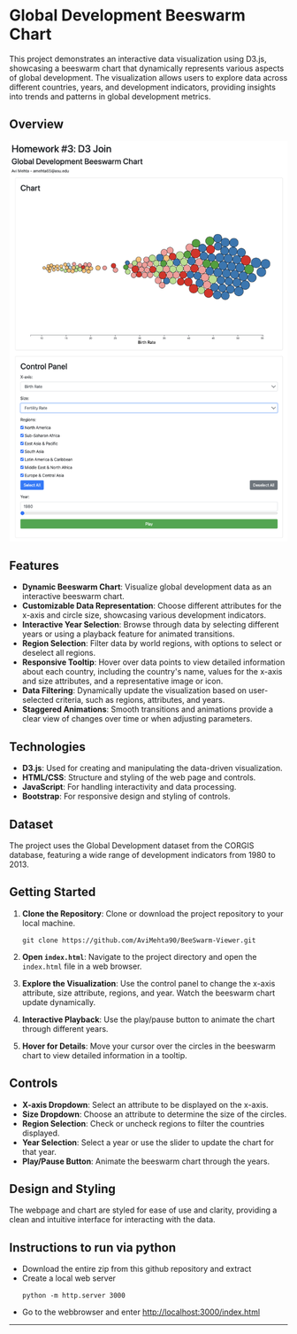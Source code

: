 # Global Development Beeswarm Chart

This project demonstrates an interactive data visualization using D3.js, showcasing a beeswarm chart that dynamically represents various aspects of global development. The visualization allows users to explore data across different countries, years, and development indicators, providing insights into trends and patterns in global development metrics.

## Overview

![Global Development Beeswarm Chart](images/utils/mainview.png)

## Features

- **Dynamic Beeswarm Chart**: Visualize global development data as an interactive beeswarm chart.
- **Customizable Data Representation**: Choose different attributes for the x-axis and circle size, showcasing various development indicators.
- **Interactive Year Selection**: Browse through data by selecting different years or using a playback feature for animated transitions.
- **Region Selection**: Filter data by world regions, with options to select or deselect all regions.
- **Responsive Tooltip**: Hover over data points to view detailed information about each country, including the country's name, values for the x-axis and size attributes, and a representative image or icon.
- **Data Filtering**: Dynamically update the visualization based on user-selected criteria, such as regions, attributes, and years.
- **Staggered Animations**: Smooth transitions and animations provide a clear view of changes over time or when adjusting parameters.

## Technologies

- **D3.js**: Used for creating and manipulating the data-driven visualization.
- **HTML/CSS**: Structure and styling of the web page and controls.
- **JavaScript**: For handling interactivity and data processing.
- **Bootstrap**: For responsive design and styling of controls.

## Dataset

The project uses the Global Development dataset from the CORGIS database, featuring a wide range of development indicators from 1980 to 2013.

## Getting Started

1. **Clone the Repository**: Clone or download the project repository to your local machine.

    ```
    git clone https://github.com/AviMehta90/BeeSwarm-Viewer.git
    ```

2. **Open `index.html`**: Navigate to the project directory and open the `index.html` file in a web browser.

3. **Explore the Visualization**: Use the control panel to change the x-axis attribute, size attribute, regions, and year. Watch the beeswarm chart update dynamically.

4. **Interactive Playback**: Use the play/pause button to animate the chart through different years.

5. **Hover for Details**: Move your cursor over the circles in the beeswarm chart to view detailed information in a tooltip.

## Controls

- **X-axis Dropdown**: Select an attribute to be displayed on the x-axis.
- **Size Dropdown**: Choose an attribute to determine the size of the circles.
- **Region Selection**: Check or uncheck regions to filter the countries displayed.
- **Year Selection**: Select a year or use the slider to update the chart for that year.
- **Play/Pause Button**: Animate the beeswarm chart through the years.

## Design and Styling

The webpage and chart are styled for ease of use and clarity, providing a clean and intuitive interface for interacting with the data.


## Instructions to run via python

- Download the entire zip from this github repository and extract
- Create a local web server
  ```
  python -m http.server 3000
  ```
- Go to the webbrowser and enter [http://localhost:3000/index.html](http://localhost:3000/index.html)

---